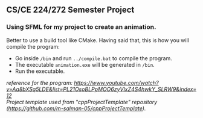 ## CS/CE 224/272 Semester Project

### Using SFML for my project to create an animation.

Better to use a build tool like CMake. Having said that, this is how you will compile the program:
- Go inside `/bin` and run `../compile.bat` to compile the program.
- The executable `animation.exe` will be generated in `/bin`. 
- Run the executable.

_reference for the program: https://www.youtube.com/watch?v=Aa8bXSq5LDE&list=PL21OsoBLPpMOO6zyVlxZ4S4hwkY_SLRW9&index=12_  
_Project template used from "cppProjectTemplate" repository (https://github.com/m-salman-05/cppProjectTemplate)._